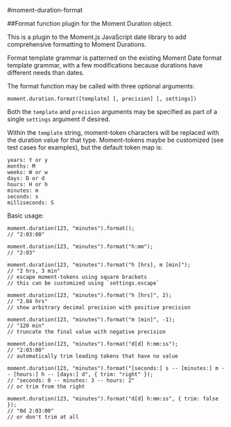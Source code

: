 #moment-duration-format

##Format function plugin for the Moment Duration object.

This is a plugin to the Moment.js JavaScript date library to add comprehensive formatting to Moment Durations.

Format template grammar is patterned on the existing Moment Date format template grammar, with a few modifications because durations have different needs than dates.

The format function may be called with three optional arguments:
```
moment.duration.format([template] [, precision] [, settings])
```

Both the `template` and `precision` arguments may be specified as part of a single `settings` argument if desired.

Within the `template` string, moment-token characters will be replaced with the duration value for that type.
Moment-tokens maybe be customized (see test cases for examples), but the default token map is:
```
years: Y or y
months: M
weeks: W or w
days: D or d
hours: H or h
minutes: m
seconds: s
milliseconds: S
```


Basic usage:
```
moment.duration(123, "minutes").format();
// "2:03:00"

moment.duration(123, "minutes").format("h:mm");
// "2:03"

moment.duration(123, "minutes").format("h [hrs], m [min]");
// "2 hrs, 3 min"
// escape moment-tokens using square brackets
// this can be customized using `settings.escape`

moment.duration(123, "minutes").format("h [hrs]", 2);
// "2.04 hrs"
// show arbitrary decimal precision with positive precision

moment.duration(123, "minutes").format("m [min]", -1);
// "120 min"
// truncate the final value with negative precision

moment.duration(123, "minutes").format("d[d] h:mm:ss");
// "2:03:00"
// automatically trim leading tokens that have no value

moment.duration(123, "minutes").format("[seconds:] s -- [minutes:] m -- [hours:] h -- [days:] d", { trim: "right" });
// "seconds: 0 -- minutes: 3 -- hours: 2"
// or trim from the right

moment.duration(123, "minutes").format("d[d] h:mm:ss", { trim: false });
// "0d 2:03:00"
// or don't trim at all
```